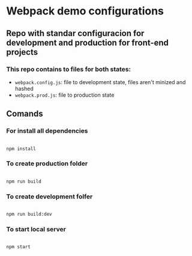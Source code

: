 # Webpack demo configurations

## Repo with standar configuracion for development and production for front-end projects

### This repo contains to files for both states:

* `webpack.config.js`: file to development state, files aren't minized and hashed 
* `webpack.prod.js`: file  to production state


## Comands

### For install all dependencies
<code>
npm install
</code>

### To create production folder
<code>
npm run build
</code>

### To create development folfer 
<code>
npm run build:dev
</code>

### To start local server
<code>
npm start
</code>